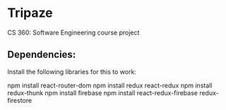# Tripaze

CS 360: Software Engineering course project

## Dependencies:
Install the following libraries for this to work:

npm install react-router-dom
npm install redux react-redux
npm install redux-thunk
npm install firebase
npm install react-redux-firebase redux-firestore
